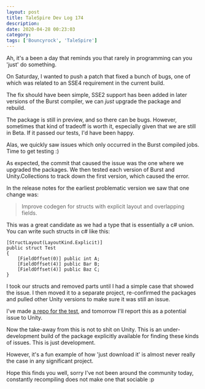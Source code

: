 ```yaml
---
layout: post
title: TaleSpire Dev Log 174
description:
date: 2020-04-28 00:23:03
category:
tags: ['Bouncyrock', 'TaleSpire']
---
```


Ah, it's a been a day that reminds you that rarely in programming can you 'just' do something.

On Saturday, I wanted to push a patch that fixed a bunch of bugs, one of which was related to an SSE4 requirement in the current build.

The fix should have been simple, SSE2 support has been added in later versions of the Burst compiler, we can *just* upgrade the package and rebuild.

The package is still in preview, and so there can be bugs. However, sometimes that kind of tradeoff is worth it, especially given that we are still in Beta. If it passed our tests, I'd have been happy.

Alas, we quickly saw issues which only occurred in the Burst compiled jobs. Time to get testing :)

As expected, the commit that caused the issue was the one where we upgraded the packages. We then tested each version of Burst and Unity.Collections to track down the first version, which caused the error.

In the release notes for the earliest problematic version we saw that one change was:

> Improve codegen for structs with explicit layout and overlapping fields.

This was a great candidate as we had a type that is essentially a c# union. You can write such structs in c# like this:

```
[StructLayout(LayoutKind.Explicit)]
public struct Test
{
    [FieldOffset(0)] public int A;
    [FieldOffset(4)] public Bar B;
    [FieldOffset(4)] public Baz C;
}
```

I took our structs and removed parts until I had a simple case that showed the issue. I then moved it to a separate project, re-confirmed the packages and pulled other Unity versions to make sure it was still an issue.

I've made [a repo for the test](https://github.com/Bouncyrock/potential-burst-sizeof-bug), and tomorrow I'll report this as a potential issue to Unity.

Now the take-away from this is not to shit on Unity. This is an under-development build of the package explicitly available for finding these kinds of issues. This is just development.

However, it's a fun example of how 'just download it' is almost never really the case in any significant project.

Hope this finds you well, sorry I've not been around the community today, constantly recompiling does not make one that sociable :p
